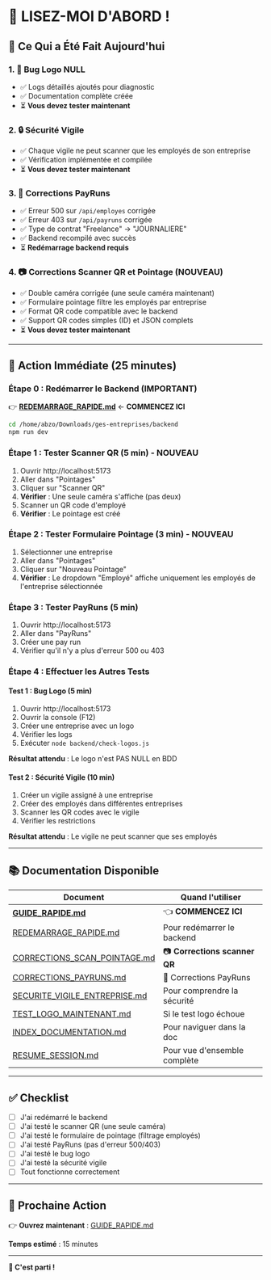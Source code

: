 # 👋 LISEZ-MOI D'ABORD !

## 🎯 Ce Qui a Été Fait Aujourd'hui

### 1. 🐛 Bug Logo NULL

- ✅ Logs détaillés ajoutés pour diagnostic
- ✅ Documentation complète créée
- ⏳ **Vous devez tester maintenant**

### 2. 🔒 Sécurité Vigile

- ✅ Chaque vigile ne peut scanner que les employés de son entreprise
- ✅ Vérification implémentée et compilée
- ⏳ **Vous devez tester maintenant**

### 3. 🔧 Corrections PayRuns

- ✅ Erreur 500 sur `/api/employes` corrigée
- ✅ Erreur 403 sur `/api/payruns` corrigée
- ✅ Type de contrat "Freelance" → "JOURNALIERE"
- ✅ Backend recompilé avec succès
- ⏳ **Redémarrage backend requis**

### 4. 📷 Corrections Scanner QR et Pointage (NOUVEAU)

- ✅ Double caméra corrigée (une seule caméra maintenant)
- ✅ Formulaire pointage filtre les employés par entreprise
- ✅ Format QR code compatible avec le backend
- ✅ Support QR codes simples (ID) et JSON complets
- ⏳ **Vous devez tester maintenant**

---

## 🚀 Action Immédiate (25 minutes)

### Étape 0 : Redémarrer le Backend (IMPORTANT)

👉 **[REDEMARRAGE_RAPIDE.md](REDEMARRAGE_RAPIDE.md)** ← **COMMENCEZ ICI**

```bash
cd /home/abzo/Downloads/ges-entreprises/backend
npm run dev
```

### Étape 1 : Tester Scanner QR (5 min) - NOUVEAU

1. Ouvrir http://localhost:5173
2. Aller dans "Pointages"
3. Cliquer sur "Scanner QR"
4. **Vérifier** : Une seule caméra s'affiche (pas deux)
5. Scanner un QR code d'employé
6. **Vérifier** : Le pointage est créé

### Étape 2 : Tester Formulaire Pointage (3 min) - NOUVEAU

1. Sélectionner une entreprise
2. Aller dans "Pointages"
3. Cliquer sur "Nouveau Pointage"
4. **Vérifier** : Le dropdown "Employé" affiche uniquement les employés de l'entreprise sélectionnée

### Étape 3 : Tester PayRuns (5 min)

1. Ouvrir http://localhost:5173
2. Aller dans "PayRuns"
3. Créer une pay run
4. Vérifier qu'il n'y a plus d'erreur 500 ou 403

### Étape 4 : Effectuer les Autres Tests

#### Test 1 : Bug Logo (5 min)

1. Ouvrir http://localhost:5173
2. Ouvrir la console (F12)
3. Créer une entreprise avec un logo
4. Vérifier les logs
5. Exécuter `node backend/check-logos.js`

**Résultat attendu** : Le logo n'est PAS NULL en BDD

#### Test 2 : Sécurité Vigile (10 min)

1. Créer un vigile assigné à une entreprise
2. Créer des employés dans différentes entreprises
3. Scanner les QR codes avec le vigile
4. Vérifier les restrictions

**Résultat attendu** : Le vigile ne peut scanner que ses employés

---

## 📚 Documentation Disponible

| Document                                                       | Quand l'utiliser              |
| -------------------------------------------------------------- | ----------------------------- |
| **[GUIDE_RAPIDE.md](GUIDE_RAPIDE.md)**                         | 👈 **COMMENCEZ ICI**          |
| [REDEMARRAGE_RAPIDE.md](REDEMARRAGE_RAPIDE.md)                 | Pour redémarrer le backend    |
| [CORRECTIONS_SCAN_POINTAGE.md](CORRECTIONS_SCAN_POINTAGE.md)   | 📷 **Corrections scanner QR** |
| [CORRECTIONS_PAYRUNS.md](CORRECTIONS_PAYRUNS.md)               | 🔧 Corrections PayRuns        |
| [SECURITE_VIGILE_ENTREPRISE.md](SECURITE_VIGILE_ENTREPRISE.md) | Pour comprendre la sécurité   |
| [TEST_LOGO_MAINTENANT.md](TEST_LOGO_MAINTENANT.md)             | Si le test logo échoue        |
| [INDEX_DOCUMENTATION.md](INDEX_DOCUMENTATION.md)               | Pour naviguer dans la doc     |
| [RESUME_SESSION.md](RESUME_SESSION.md)                         | Pour vue d'ensemble complète  |

---

## ✅ Checklist

- [ ] J'ai redémarré le backend
- [ ] J'ai testé le scanner QR (une seule caméra)
- [ ] J'ai testé le formulaire de pointage (filtrage employés)
- [ ] J'ai testé PayRuns (pas d'erreur 500/403)
- [ ] J'ai testé le bug logo
- [ ] J'ai testé la sécurité vigile
- [ ] Tout fonctionne correctement

---

## 🎯 Prochaine Action

👉 **Ouvrez maintenant** : [GUIDE_RAPIDE.md](GUIDE_RAPIDE.md)

**Temps estimé** : 15 minutes

---

**🚀 C'est parti !**

